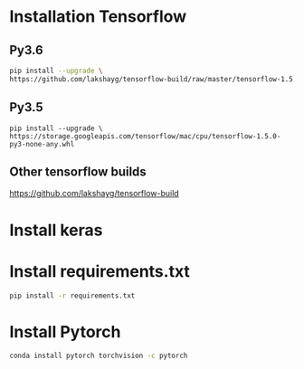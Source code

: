 # Installation Tensorflow
## Py3.6
```bash
pip install --upgrade \
https://github.com/lakshayg/tensorflow-build/raw/master/tensorflow-1.5.0-cp36-cp36m-macosx_10_13_x86_64.whl
```
## Py3.5
```
pip install --upgrade \
https://storage.googleapis.com/tensorflow/mac/cpu/tensorflow-1.5.0-py3-none-any.whl
```

## Other tensorflow builds
https://github.com/lakshayg/tensorflow-build


# Install keras

# Install requirements.txt
```bash
pip install -r requirements.txt
```

# Install Pytorch
```bash
conda install pytorch torchvision -c pytorch
```
